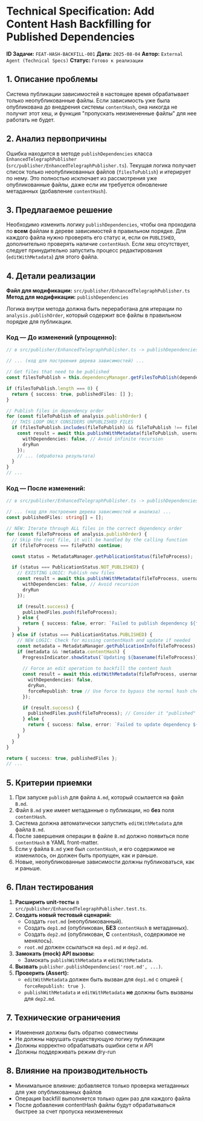 # Technical Specification: Add Content Hash Backfilling for Published Dependencies

**ID Задачи:** `FEAT-HASH-BACKFILL-001`
**Дата:** `2025-08-04`
**Автор:** `External Agent (Technical Specs)`
**Статус:** `Готово к реализации`

## 1. Описание проблемы

Система публикации зависимостей в настоящее время обрабатывает только неопубликованные файлы. Если зависимость уже была опубликована до внедрения системы `contentHash`, она никогда не получит этот хеш, и функция "пропускать неизмененные файлы" для нее работать не будет.

## 2. Анализ первопричины

Ошибка находится в методе `publishDependencies` класса `EnhancedTelegraphPublisher` (`src/publisher/EnhancedTelegraphPublisher.ts`). Текущая логика получает список только неопубликованных файлов (`filesToPublish`) и итерирует по нему. Это полностью исключает из рассмотрения уже опубликованные файлы, даже если им требуется обновление метаданных (добавление `contentHash`).

## 3. Предлагаемое решение

Необходимо изменить логику `publishDependencies`, чтобы она проходила по **всем** файлам в дереве зависимостей в правильном порядке. Для каждого файла нужно проверять его статус и, если он `PUBLISHED`, дополнительно проверять наличие `contentHash`. Если хеш отсутствует, следует принудительно запустить процесс редактирования (`editWithMetadata`) для этого файла.

## 4. Детали реализации

**Файл для модификации:** `src/publisher/EnhancedTelegraphPublisher.ts`
**Метод для модификации:** `publishDependencies`

Логика внутри метода должна быть переработана для итерации по `analysis.publishOrder`, который содержит все файлы в правильном порядке для публикации.

### Код — До изменений (упрощенно):
```typescript
// в src/publisher/EnhancedTelegraphPublisher.ts -> publishDependencies

// ... (код для построения дерева зависимостей) ...

// Get files that need to be published
const filesToPublish = this.dependencyManager.getFilesToPublish(dependencyTree);

if (filesToPublish.length === 0) {
  return { success: true, publishedFiles: [] };
}

// Publish files in dependency order
for (const fileToPublish of analysis.publishOrder) {
  // THIS LOOP ONLY CONSIDERS UNPUBLISHED FILES
  if (filesToPublish.includes(fileToPublish) && fileToPublish !== filePath) {
    const result = await this.publishWithMetadata(fileToPublish, username, {
      withDependencies: false, // Avoid infinite recursion
      dryRun
    });
    // ... (обработка результата)
  }
}
// ...
```

### Код — После изменений:
```typescript
// в src/publisher/EnhancedTelegraphPublisher.ts -> publishDependencies

// ... (код для построения дерева зависимостей и анализа) ...
const publishedFiles: string[] = [];

// NEW: Iterate through ALL files in the correct dependency order
for (const fileToProcess of analysis.publishOrder) {
  // Skip the root file, it will be handled by the calling function
  if (fileToProcess === filePath) continue;

  const status = MetadataManager.getPublicationStatus(fileToProcess);

  if (status === PublicationStatus.NOT_PUBLISHED) {
    // EXISTING LOGIC: Publish new files
    const result = await this.publishWithMetadata(fileToProcess, username, {
      withDependencies: false, // Avoid recursion
      dryRun
    });

    if (result.success) {
      publishedFiles.push(fileToProcess);
    } else {
      return { success: false, error: `Failed to publish dependency ${fileToProcess}: ${result.error}`, publishedFiles };
    }
  } else if (status === PublicationStatus.PUBLISHED) {
    // NEW LOGIC: Check for missing contentHash and update if needed
    const metadata = MetadataManager.getPublicationInfo(fileToProcess);
    if (metadata && !metadata.contentHash) {
      ProgressIndicator.showStatus(`Updating ${basename(fileToProcess)} to add content hash...`, "info");
      
      // Force an edit operation to backfill the content hash
      const result = await this.editWithMetadata(fileToProcess, username, {
        withDependencies: false,
        dryRun,
        forceRepublish: true // Use force to bypass the normal hash check
      });

      if (result.success) {
        publishedFiles.push(fileToProcess); // Consider it "published" in this run
      } else {
        return { success: false, error: `Failed to update dependency ${fileToProcess} with hash: ${result.error}`, publishedFiles };
      }
    }
  }
}

return { success: true, publishedFiles };
// ...
```

## 5. Критерии приемки

1. При запуске `publish` для файла `A.md`, который ссылается на файл `B.md`.
2. Файл `B.md` уже имеет метаданные о публикации, но **без** поля `contentHash`.
3. Система должна автоматически запустить `editWithMetadata` для файла `B.md`.
4. После завершения операции в файле `B.md` должно появиться поле `contentHash` в YAML front-matter.
5. Если у файла `B.md` уже был `contentHash`, и его содержимое не изменилось, он должен быть пропущен, как и раньше.
6. Новые, неопубликованные зависимости должны публиковаться, как и раньше.

## 6. План тестирования

1. **Расширить unit-тесты** в `src/publisher/EnhancedTelegraphPublisher.test.ts`.
2. **Создать новый тестовый сценарий:**
   - Создать `root.md` (неопубликованный).
   - Создать `dep1.md` (опубликован, **БЕЗ** `contentHash` в метаданных).
   - Создать `dep2.md` (опубликован, **С** `contentHash`, содержимое не менялось).
   - `root.md` должен ссылаться на `dep1.md` и `dep2.md`.
3. **Замокать (mock) API вызовы:**
   - Замокать `publishWithMetadata` и `editWithMetadata`.
4. **Вызвать** `publisher.publishDependencies('root.md', ...)`.
5. **Проверить (Assert):**
   - `editWithMetadata` должен быть вызван для `dep1.md` с опцией `{ forceRepublish: true }`.
   - `publishWithMetadata` и `editWithMetadata` **не** должны быть вызваны для `dep2.md`.

## 7. Технические ограничения

- Изменения должны быть обратно совместимы
- Не должны нарушать существующую логику публикации
- Должны корректно обрабатывать ошибки сети и API
- Должны поддерживать режим dry-run

## 8. Влияние на производительность

- Минимальное влияние: добавляется только проверка метаданных для уже опубликованных файлов
- Операция backfill выполняется только один раз для каждого файла
- После добавления contentHash файлы будут обрабатываться быстрее за счет пропуска неизмененных